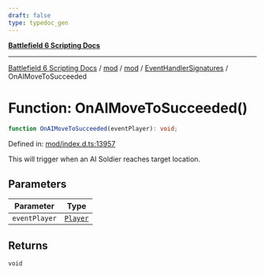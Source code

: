 ```yaml
---
draft: false
type: typedoc_gen
---
```


[**Battlefield 6 Scripting Docs**](../../../../_index.md)

***

[Battlefield 6 Scripting Docs](../../../../_index.md) / [mod](../../../_index.md) / [mod](../../_index.md) / [EventHandlerSignatures](../_index.md) / OnAIMoveToSucceeded

# Function: OnAIMoveToSucceeded()

```ts
function OnAIMoveToSucceeded(eventPlayer): void;
```

Defined in: [mod/index.d.ts:13957](https://github.com/battlefield-portal-community/portal-docs/blob/6d87e21c5922a3efb03c634dbe98e5fe6e797672/generators/santiago/mod/index.d.ts#L13957)

This will trigger when an AI Soldier reaches target location.

## Parameters

| Parameter | Type |
| ------ | ------ |
| `eventPlayer` | [`Player`](../../Player/_index.md) |

## Returns

`void`
